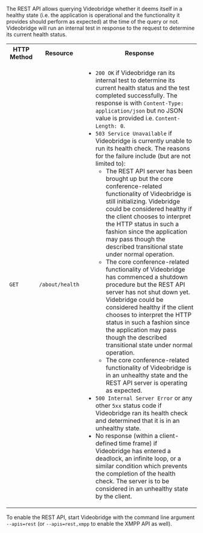 The REST API allows querying Videobridge whether it deems itself in a healthy state (i.e. the application is operational and the functionality it provides should perform as expected) at the time of the query or not. Videobridge will run an internal test in response to the request to determine its current health status.

<table>
  <tr>
    <th>HTTP Method</th>
    <th>Resource</th>
    <th>Response</th>
  </tr>
  <tr>
    <td><code>GET</code></td>
    <td><code>/about/health</code></td>
    <td>
      <ul>
        <li><code>200 OK</code> if Videobridge ran its internal test to determine its current health status and the test completed successfully. The response is with <code>Content-Type: application/json</code> but no JSON value is provided i.e. <code>Content-Length: 0</code>.</li>
        <li><code>503 Service Unavailable</code> if Videobridge is currently unable to run its health check. The reasons for the failure include (but are not limited to):
          <ul>
            <li>The REST API server has been brought up but the core conference-related functionality of Videobridge is still initializing. Videbridge could be considered healthy if the client chooses to interpret the HTTP status in such a fashion since the application may pass though the described transitional state under normal operation.</li>
            <li>The core conference-related functionality of Videobridge has commenced a shutdown procedure but the REST API server has not shut down yet. Videbridge could be considered healthy if the client chooses to interpret the HTTP status in such a fashion since the application may pass though the described transitional state under normal operation.</li>
            <li>The core conference-related functionality of Videobridge is in an unhealthy state and the REST API server is operating as expected.</li>
          </ul>
        </li>
        <li><code>500 Internal Server Error</code> or any other <code>5xx</code> status code if Videobridge ran its health check and determined that it is in an unhealthy state.</li>
        <li>No response (within a client-defined time frame) if Videobridge has entered a deadlock, an infinite loop, or a similar condition which prevents the completion of the health check. The server is to be considered in an unhealthy state by the client.</li>
      </ul>
    </td>
  </tr>
</table>

To enable the REST API, start Videobridge with the command line argument <code>--apis=rest</code> (or <code>--apis=rest,xmpp</code> to enable the XMPP API as well).
